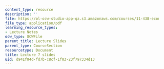 ```yaml
---
content_type: resource
description: ''
file: https://ol-ocw-studio-app-qa.s3.amazonaws.com/courses/11-438-economic-development-planning-spring-2020/d941f04dfd7bc8cf1f0323f797334d13_MIT11_438s20_lec7.pdf
file_type: application/pdf
learning_resource_types:
- Lecture Notes
ocw_type: OCWFile
parent_title: Lecture Slides
parent_type: CourseSection
resourcetype: Document
title: Lecture 7 slides
uid: d941f04d-fd7b-c8cf-1f03-23f797334d13
---
```

